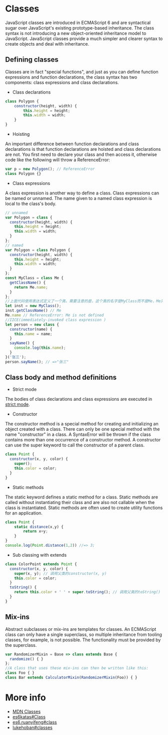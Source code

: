 # Classes
JavaScript classes are introduced in ECMAScript 6 and are syntactical sugar over JavaScript's existing prototype-based inheritance.
The class syntax is not introducing a new object-oriented inheritance model to JavaScript.
JavaScript classes provide a much simpler and clearer syntax to create objects and deal with inheritance.

## Defining classes 
Classes are in fact "special functions", and just as you can define function expressions and function declarations, 
the class syntax has two components: class expressions and class declarations.

* Class declarations
```javascript
class Polygon {
    constructor(height, width) {
        this.height = height;
        this.width = width;
    }
}
```
* Hoisting

An important difference between function declarations and class declarations is that function declarations are hoisted and class declarations are not. 
You first need to declare your class and then access it, otherwise code like the following will throw a ReferenceError:
```javascript
var p = new Polygon(); // ReferenceError
class Polygon {}
```
* Class expressions

A class expression is another way to define a class. Class expressions can be named or unnamed. 
The name given to a named class expression is local to the class's body.
```javascript
// unnamed
var Polygon = class {
  constructor(height, width) {
    this.height = height;
    this.width = width;
  }
};
// named
var Polygon = class Polygon {
  constructor(height, width) {
    this.height = height;
    this.width = width;
  }
};
const MyClass = class Me {
  getClassName() {
    return Me.name;
  }
};
//上面代码使用表达式定义了一个类。需要注意的是，这个类的名字是MyClass而不是Me，Me只在Class的内部代码可用，指代当前类
let inst = new MyClass();
inst.getClassName() // Me
Me.name // ReferenceError: Me is not defined
//IICE(immediately-invoked class expression )
let person = new class {
  constructor(name) {
    this.name = name;
  }
  sayName() {
    console.log(this.name);
  }
}('张三');
person.sayName(); // =>"张三"
```
## Class body and method definitions
* Strict mode

The bodies of class declarations and class expressions are executed in [strict mode](https://developer.mozilla.org/en-US/docs/Web/JavaScript/Reference/Strict_mode).
* Constructor

The constructor method is a special method for creating and initializing an object created with a class. 
There can only be one special method with the name "constructor" in a class. 
A SyntaxError will be thrown if the class contains more than one occurrence of a constructor method.
A constructor can use the super keyword to call the constructor of a parent class.
```javascript
class Point {
  constructor(x, y, color) {
    super();
    this.color = color;
  }
}
```
* Static methods

The static keyword defines a static method for a class. 
Static methods are called without instantiating their class and are also not callable when the class is instantiated. 
Static methods are often used to create utility functions for an application.
```javascript
class Point {
    static distance(x,y) {
        return x+y;
    }
}
console.log(Point.distance(1,2)) //=> 3;
```
* Sub classing with extends
```javascript
class ColorPoint extends Point {
  constructor(x, y, color) {
    super(x, y); // 调用父类的constructor(x, y)
    this.color = color;
  }
  toString() {
    return this.color + ' ' + super.toString(); // 调用父类的toString()
  }
}
```
## Mix-ins
Abstract subclasses or mix-ins are templates for classes. An ECMAScript class can only have a single superclass, 
so multiple inheritance from tooling classes, for example, is not possible. 
The functionality must be provided by the superclass.
```javascript
var RandomizerMixin = Base => class extends Base {
  randomize() { }
};
//A class that uses these mix-ins can then be written like this:
class Foo { }
class Bar extends CalculatorMixin(RandomizerMixin(Foo)) { }
```
# More info
* [MDN Classes](https://developer.mozilla.org/en/docs/Web/JavaScript/Reference/Classes)
* [es6katas#Class](http://es6katas.org/)
* [es6.ruanyifeng#class](http://es6.ruanyifeng.com/#docs/class)
* [lukehoban#classes](https://github.com/lukehoban/es6features#classes)